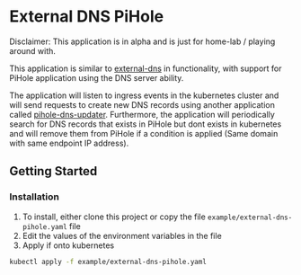 # External DNS PiHole

Disclaimer: This application is in alpha and is just for home-lab / playing around with.

This application is similar to [external-dns](https://github.com/kubernetes-sigs/external-dns/) in functionality, with support for PiHole application using the DNS server ability.

The application will listen to ingress events in the kubernetes cluster and will send requests to create new DNS records using another application called [pihole-dns-updater](https://github.com/Pobek/pihole-dns-updater). Furthermore, the application will periodically search for DNS records that exists in PiHole but dont exists in kubernetes and will remove them from PiHole if a condition is applied (Same domain with same endpoint IP address).

## Getting Started

### Installation

1. To install, either clone this project or copy the file `example/external-dns-pihole.yaml` file
2. Edit the values of the environment variables in the file
3. Apply if onto kubernetes

```bash
kubectl apply -f example/external-dns-pihole.yaml
```